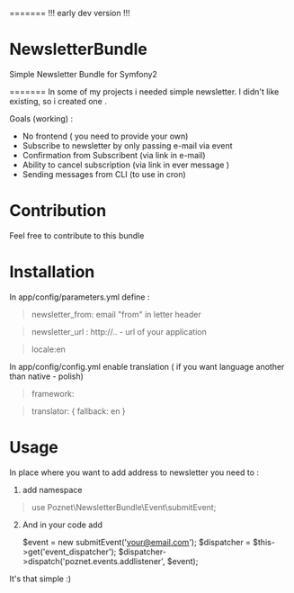  
=======
!!!  early dev  version !!!


 
NewsletterBundle
================

Simple Newsletter Bundle  for  Symfony2


=======
In some  of my projects  i needed simple  newsletter. I didn't like existing, so i created one .
 
Goals (working) : 

 - No frontend ( you need  to provide your own)
 - Subscribe to newsletter  by only  passing e-mail via event    
 - Confirmation from Subscribent  (via link in e-mail) 
 - Ability to cancel subscription (via  link  in ever message )  
 - Sending messages  from CLI (to use in cron)



Contribution
================
Feel free to contribute to this bundle


Installation 
================
In app/config/parameters.yml define :

> newsletter_from: email "from" in letter header 

> newsletter_url :  http://..   - url of  your application

> locale:en   

In app/config/config.yml  enable translation ( if you want language another than native - polish)

>framework:

>	translator: { fallback: en }

 Usage
================

In place where you want  to add address  to newsletter  you need to : 

1) add namespace

> use Poznet\NewsletterBundle\Event\submitEvent;

2) And in  your  code add

  	$event = new submitEvent('your@email.com'); 
    $dispatcher = $this->get('event_dispatcher'); 
    $dispatcher->dispatch('poznet.events.addlistener', $event);

It's  that  simple :) 
